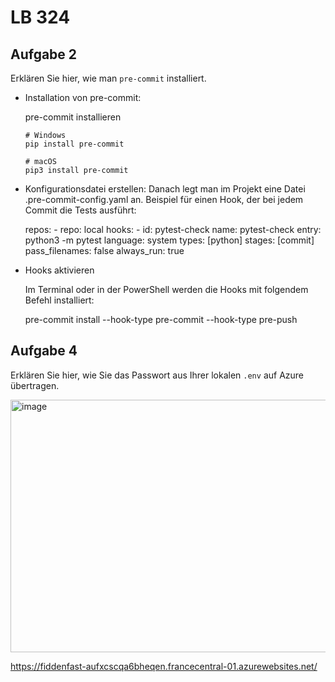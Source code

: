 # LB 324

## Aufgabe 2
Erklären Sie hier, wie man `pre-commit` installiert.

- Installation von pre-commit:

    pre-commit installieren

      # Windows
      pip install pre-commit

      # macOS
      pip3 install pre-commit

- Konfigurationsdatei erstellen:
    Danach legt man im Projekt eine Datei .pre-commit-config.yaml an.
    Beispiel für einen Hook, der bei jedem Commit die Tests ausführt:
    
    repos:
      - repo: local
      hooks:
      - id: pytest-check
        name: pytest-check
        entry: python3 -m pytest
        language: system
        types: [python]
        stages: [commit]
        pass_filenames: false
        always_run: true

- Hooks aktivieren

  Im Terminal oder in der PowerShell werden die Hooks mit folgendem Befehl installiert:

  pre-commit install --hook-type pre-commit --hook-type pre-push

  
## Aufgabe 4

Erklären Sie hier, wie Sie das Passwort aus Ihrer lokalen `.env` auf Azure übertragen.

<img width="1906" height="404" alt="image" src="https://github.com/user-attachments/assets/24c35d95-cd0d-438b-8f4a-3423de5b1167" />

https://fiddenfast-aufxcscqa6bheqen.francecentral-01.azurewebsites.net/


